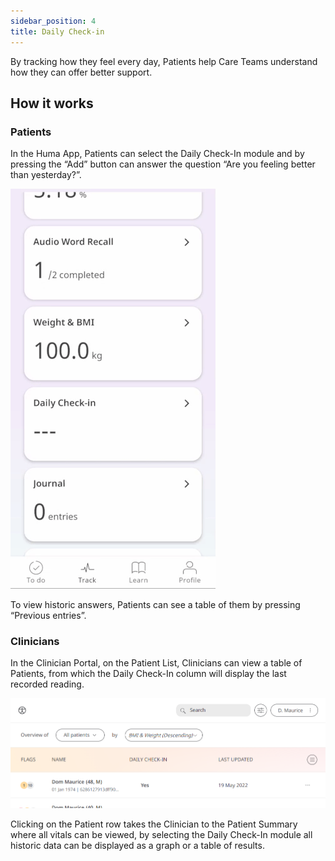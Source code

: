```yaml
---
sidebar_position: 4
title: Daily Check-in
---
```

	
By tracking how they feel every day, Patients help Care Teams understand how they can offer better support.

## How it works

### Patients

In the Huma App, Patients can select the Daily Check-In module and by pressing the “Add” button can answer the question “Are you feeling better than yesterday?”. 

![Responding to daily check in](./assets/daily-check-in.gif)

To view historic answers, Patients can see a table of them by pressing “Previous entries”.

### Clinicians

In the Clinician Portal, on the Patient List, Clinicians can view a table of Patients, from which the Daily Check-In column will display the last recorded reading.

![Daily check in in the clinician portal](./assets/cp-patient-list-daily-check-in.png)

Clicking on the Patient row takes the Clinician to the Patient Summary where all vitals can be viewed, by selecting the Daily Check-In module all historic data can be displayed as a graph or a table of results.